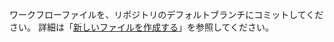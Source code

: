 ワークフローファイルを、リポジトリのデフォルトブランチにコミットしてください。 詳細は「[新しいファイルを作成する](/github/managing-files-in-a-repository/creating-new-files)」を参照してください。